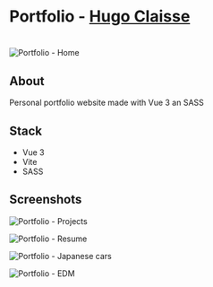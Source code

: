 # Portfolio -  <a href="https://hugo-resume-next-ts.vercel.app/" target="_blank">Hugo Claisse</a>
# 
![Portfolio - Home](https://user-images.githubusercontent.com/59142419/187034714-7b9f7826-d3f6-421a-8c9b-e7879fc063cc.png)



## About
Personal portfolio website made with Vue 3 an SASS

## Stack
* Vue 3
* Vite
* SASS

## Screenshots

![Portfolio - Projects](https://user-images.githubusercontent.com/59142419/187034770-ff20ff20-4c07-4653-8448-3a3e8e998c94.png)

![Portfolio - Resume](https://user-images.githubusercontent.com/59142419/187034774-56046b31-2d19-4659-a263-a0a8aa79379a.png)

![Portfolio - Japanese cars](https://user-images.githubusercontent.com/59142419/187034814-4ec560e3-3105-4954-bacb-f6aa99ef6c36.png)

![Portfolio - EDM](https://user-images.githubusercontent.com/59142419/187034820-e4341b79-d014-43b3-9c31-6b0b23130492.png)


